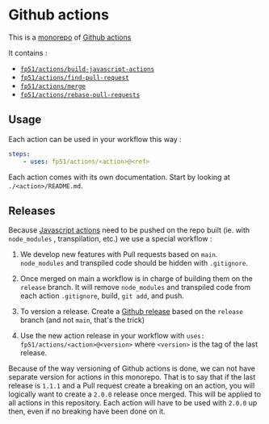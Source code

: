 Github actions
==================

This is a [monorepo](https://en.wikipedia.org/wiki/Monorepo) of [Github
actions](https://github.com/features/actions)

It contains : 

- [`fp51/actions/build-javascript-actions`](./build-javascript-actions) 
- [`fp51/actions/find-pull-request`](./find-pull-request) 
- [`fp51/actions/merge`](./merge) 
- [`fp51/actions/rebase-pull-requests`](./rebase-pull-requests) 

## Usage

Each action can be used in your workflow this way : 

```yml
steps:
    - uses: fp51/actions/<action>@<ref>
```

Each action comes with its own documentation. Start by looking at
`./<action>/README.md`.

## Releases

Because [Javascript
actions](https://help.github.com/en/articles/about-actions#types-of-actions)
need to be pushed on the repo built (ie. with `node_modules` , transpilation,
etc.) we use a special workflow : 

1. We develop new features with Pull requests based on `main`. `node_modules`
   and transpiled code should be hidden with `.gitignore`.

2. Once merged on main a workflow is in charge of building them on the
   `release` branch. It will remove `node_modules` and transpiled code from each
   action `.gitignore`, build, `git add`, and push.

3. To version a release. Create a [Github
   release](https://help.github.com/en/articles/creating-releases) based on the
   `release` branch (and not `main`, that's the trick)

4. Use the new action release in your workflow with `uses:
   fp51/actions/<action>@<version>` where `<version>` is the tag of the last
   release.

Because of the way versioning of Github actions is done, we can not have
separate version for actions in this monorepo.  That is to say that if the last
release is `1.1.1` and a Pull request create a breaking on an action, you will
logically want to create a `2.0.0` release once merged. This will be applied to
all actions in this repository. Each action will have to be used with `2.0.0` up
then, even if no breaking have been done on it.

